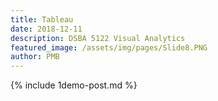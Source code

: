 ```yaml
---
title: Tableau
date: 2018-12-11
description: DSBA 5122 Visual Analytics
featured_image: /assets/img/pages/Slide8.PNG
author: PMB
---
```


{% include 1demo-post.md %}
